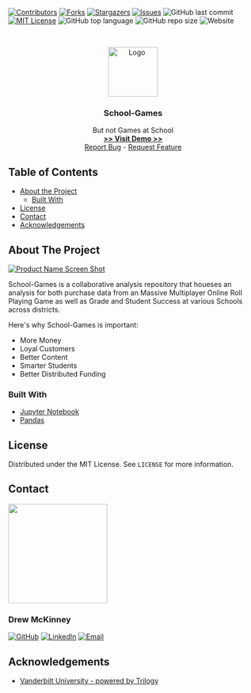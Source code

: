 
<!-- 
README Template Author: otheneildrew
Template Source: https://github.com/othneildrew/Best-README-Template
Version Author: Drew McKinney
 -->





<!-- PROJECT SHIELDS -->
[![Contributors][contributors-shield]][contributors-url]
[![Forks][forks-shield]][forks-url]
[![Stargazers][stars-shield]][stars-url]
[![Issues][issues-shield]][issues-url]
![GitHub last commit](https://img.shields.io/github/last-commit/ARMcK-hub/School-Games)
[![MIT License][license-shield]][license-url]
![GitHub top language](https://img.shields.io/github/languages/top/ARMcK-hub/School-Games)
![GitHub repo size](https://img.shields.io/github/repo-size/ARMcK-hub/School-Games)
![Website](https://img.shields.io/website?down_color=lightgrey&down_message=offline&up_color=blue&up_message=online&url=https%3A%2F%2Fwestendfinancial.herokuapp.com%2F)

<!-- PROJECT LOGO -->
<br />
<p align="center">
  <a href="https://github.com/ARMcK-hub/School-Games">
    <img src="https://www.greenmangaming.com/newsroom/wp-content/uploads/2019/01/runescape-blog.jpg" alt="Logo" width="100" height="100">
  </a>

  <h3 align="center">School-Games</h3>

  <p align="center">
    But not Games at School
    <br />
    <a href="https://github.com/ARMcK-hub/School-Games" target="_blank"><strong> >> Visit Demo >> </strong></a>
    <br />
    <a href="https://github.com/ARMcK-hub/School-Games/issues">Report Bug</a>
    -
    <a href="https://github.com/ARMcK-hub/School-Games/issues">Request Feature</a>
  </p>
</p>



<!-- TABLE OF CONTENTS -->
## Table of Contents

* [About the Project](#about-the-project)
  * [Built With](#built-with)
* [License](#license)
* [Contact](#contact)
* [Acknowledgements](#acknowledgements)



<!-- ABOUT THE PROJECT -->
## About The Project

[![Product Name Screen Shot][product-screenshot]](https://github.com/ARMcK-hub/School-Games)

School-Games is a collaborative analysis repository that houeses an analysis for both purchase data from an Massive Multiplayer Online Roll Playing Game as well as Grade and Student Success at various Schools across districts.

Here's why School-Games is important:
* More Money
* Loyal Customers
* Better Content
* Smarter Students
* Better Distributed Funding


### Built With
* [Jupyter Notebook](https://jupyter.org/)
* [Pandas](https://pandas.pydata.org/)


<!-- LICENSE -->
## License

Distributed under the MIT License. See `LICENSE` for more information.



<!-- CONTACT -->
## Contact

<img src="https://avatars3.githubusercontent.com/u/57081049?s=460&u=1260bc893922a063a29f437d8565e4b970fe45ca&v=4" width=200>
<h3>Drew McKinney</h3>

[![GitHub][github-shield]][github-url]
[![LinkedIn][linkedin-shield]][linkedin-url]
[![Email][email-shield]][email-url]



<!-- ACKNOWLEDGEMENTS -->
## Acknowledgements
* [Vanderbilt University - powered by Trilogy](https://bootcamps.vanderbilt.edu/data/)



<!-- MARKDOWN LINKS & IMAGES -->
<!-- https://www.markdownguide.org/basic-syntax/#reference-style-links -->

<!-- Stock -->
[license-url]: https://github.com/ARMcK-hub/West-End-Financial/blob/master/LICENSE.txt
[linkedin-shield]: https://img.shields.io/badge/-LinkedIn-black.svg?style=flat&logo=linkedin&colorB=555
[linkedin-url]: https://www.linkedin.com/in/drew-mckinney/
[email-shield]: https://img.shields.io/badge/-Email-black.svg?style=flat&colorB=555
[email-url]: mailto:andrewryanmckinney@gmail.com
[github-shield]: https://img.shields.io/badge/-GitHub-black.svg?style=flat&colorB=555
[github-url]: https://github.com/ARMcK-hub
[languages-shield]: https://img.shields.io/badge/-GitHub-black.svg?style=flat&colorB=555


<!-- Project Dynamic -->
[license-shield]: https://img.shields.io/github/license/ARMcK-hub/School-Games.svg?style=flat
[contributors-shield]: https://img.shields.io/github/contributors/ARMcK-hub/School-Games.svg?style=flat
[contributors-url]: https://github.com/ARMcK-hub/School-Games/graphs/contributors
[forks-shield]: https://img.shields.io/github/forks/ARMcK-hub/School-Games.svg?style=flat
[forks-url]: https://github.com/ARMcK-hub/School-Games/network/members
[stars-shield]: https://img.shields.io/github/stars/ARMcK-hub/School-Games.svg?style=flat
[stars-url]: https://github.com/ARMcK-hub/School-Games/stargazers
[issues-shield]: https://img.shields.io/github/issues/ARMcK-hub/School-Games.svg?style=flat
[issues-url]: https://github.com/ARMcK-hub/School-Games/issues
[product-screenshot]: https://www.insidehighered.com/sites/default/server_files/styles/large-copy/public/media/grades_1.png?itok=J7dYQznX

